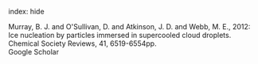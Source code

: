 index: hide

<div class="Citation">

  <div class="Citation-body">
    <div class="Citation-text">Murray, B. J. and O'Sullivan, D. and Atkinson, J. D. and Webb, M. E., 2012: Ice nucleation by particles immersed in supercooled cloud droplets. <span class="Article-journal">Chemical Society Reviews, </span><span class="Article-volume">41, </span>6519-6554pp.</div>
    <div class="Citation-links">
      <div class="CitationLink" data-href="https://scholar.google.com/scholar?q=Ice+nucleation+by+particles+immersed+in+supercooled+cloud+droplets">
        <div class="CitationLink-icon CitationLink-Scholar"></div>
        <div class="CitationLink-text">Google Scholar</div>
      </div>
    </div>
  </div>
</div>


<div class="Citation-copy">

</div>